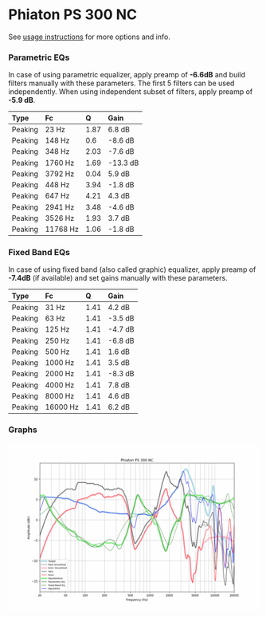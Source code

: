 # Phiaton PS 300 NC
See [usage instructions](https://github.com/jaakkopasanen/AutoEq#usage) for more options and info.

### Parametric EQs
In case of using parametric equalizer, apply preamp of **-6.6dB** and build filters manually
with these parameters. The first 5 filters can be used independently.
When using independent subset of filters, apply preamp of **-5.9 dB**.

| Type    | Fc       |    Q | Gain     |
|:--------|:---------|:-----|:---------|
| Peaking | 23 Hz    | 1.87 | 6.8 dB   |
| Peaking | 148 Hz   | 0.6  | -8.6 dB  |
| Peaking | 348 Hz   | 2.03 | -7.6 dB  |
| Peaking | 1760 Hz  | 1.69 | -13.3 dB |
| Peaking | 3792 Hz  | 0.04 | 5.9 dB   |
| Peaking | 448 Hz   | 3.94 | -1.8 dB  |
| Peaking | 647 Hz   | 4.21 | 4.3 dB   |
| Peaking | 2941 Hz  | 3.48 | -4.6 dB  |
| Peaking | 3526 Hz  | 1.93 | 3.7 dB   |
| Peaking | 11768 Hz | 1.06 | -1.8 dB  |

### Fixed Band EQs
In case of using fixed band (also called graphic) equalizer, apply preamp of **-7.4dB**
(if available) and set gains manually with these parameters.

| Type    | Fc       |    Q | Gain    |
|:--------|:---------|:-----|:--------|
| Peaking | 31 Hz    | 1.41 | 4.2 dB  |
| Peaking | 63 Hz    | 1.41 | -3.5 dB |
| Peaking | 125 Hz   | 1.41 | -4.7 dB |
| Peaking | 250 Hz   | 1.41 | -6.8 dB |
| Peaking | 500 Hz   | 1.41 | 1.6 dB  |
| Peaking | 1000 Hz  | 1.41 | 3.5 dB  |
| Peaking | 2000 Hz  | 1.41 | -8.3 dB |
| Peaking | 4000 Hz  | 1.41 | 7.8 dB  |
| Peaking | 8000 Hz  | 1.41 | 4.6 dB  |
| Peaking | 16000 Hz | 1.41 | 6.2 dB  |

### Graphs
![](./Phiaton%20PS%20300%20NC.png)